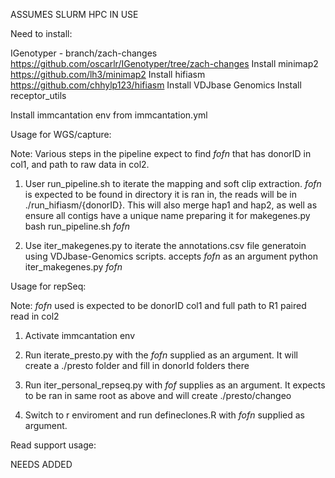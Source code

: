 ASSUMES SLURM HPC IN USE

Need to install:

IGenotyper - branch/zach-changes
	https://github.com/oscarlr/IGenotyper/tree/zach-changes
Install minimap2
	https://github.com/lh3/minimap2
Install hifiasm
	https://github.com/chhylp123/hifiasm
Install VDJbase Genomics
Install receptor_utils

Install immcantation env from immcantation.yml


Usage for WGS/capture:

Note: Various steps in the pipeline expect to find *fofn* that has donorID in col1, and path to raw data in col2.

1. User run_pipeline.sh to iterate the mapping and soft clip extraction. *fofn* is expected to be found in directory it is ran in, the reads will be in ./run_hifiasm/{donorID}. This will also merge hap1 and hap2, as well as ensure all contigs have a unique name preparing it for makegenes.py
	bash run_pipeline.sh *fofn*
	
2. Use iter_makegenes.py to iterate the annotations.csv file generatoin using VDJbase-Genomics scripts. accepts *fofn* as an argument
	python iter_makegenes.py *fofn*



Usage for repSeq:

Note: *fofn* used is expected to be donorID col1 and full path to R1 paired read in col2

1. Activate immcantation env

2. Run iterate_presto.py with the *fofn* supplied as an argument. It will create a ./presto folder and fill in donorId folders there

3. Run iter_personal_repseq.py with *fof* supplies as an argument. It expects to be ran in same root as above and will create ./presto/changeo

4. Switch to r enviroment and run defineclones.R with *fofn* supplied as argument. 




Read support usage:

NEEDS ADDED
